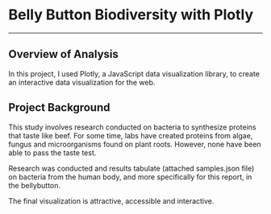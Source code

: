 #  Belly Button Biodiversity with Plotly
----------------------------------------------------------------------------------

## Overview of Analysis
In this project, I used Plotly, a JavaScript data visualization library, to create an interactive data visualization for the web. 

## Project Background
This study involves research conducted on bacteria to synthesize proteins that taste like beef.  For some time, labs have created proteins from algae, fungus and microorganisms found on plant roots.  However, none have been able to pass the taste test.  

Research was conducted and results tabulate (attached samples.json file) on bacteria from the human body, and more specifically for this report, in the bellybutton.  

The final visualization is attractive, accessible and interactive.
 
